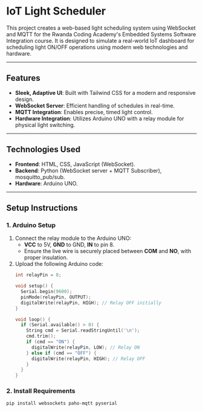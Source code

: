 # IoT Light Scheduler

This project creates a web-based light scheduling system using WebSocket and MQTT for the Rwanda Coding Academy's Embedded Systems Software Integration course. It is designed to simulate a real-world IoT dashboard for scheduling light ON/OFF operations using modern web technologies and hardware.

---

## Features

- **Sleek, Adaptive UI**: Built with Tailwind CSS for a modern and responsive design.
- **WebSocket Server**: Efficient handling of schedules in real-time.
- **MQTT Integration**: Enables precise, timed light control.
- **Hardware Integration**: Utilizes Arduino UNO with a relay module for physical light switching.

---

## Technologies Used

- **Frontend**: HTML, CSS, JavaScript (WebSocket).
- **Backend**: Python (WebSocket server + MQTT Subscriber), mosquitto_pub/sub.
- **Hardware**: Arduino UNO.

---

## Setup Instructions

### 1. Arduino Setup

1. Connect the relay module to the Arduino UNO:
   - **VCC** to 5V, **GND** to GND, **IN** to pin 8.
   - Ensure the live wire is securely placed between **COM** and **NO**, with proper insulation.
2. Upload the following Arduino code:
   ```cpp
   int relayPin = 8;

   void setup() {
     Serial.begin(9600);
     pinMode(relayPin, OUTPUT);
     digitalWrite(relayPin, HIGH); // Relay OFF initially
   }

   void loop() {
     if (Serial.available() > 0) {
       String cmd = Serial.readStringUntil('\n');
       cmd.trim();
       if (cmd == "ON") {
         digitalWrite(relayPin, LOW); // Relay ON
       } else if (cmd == "OFF") {
         digitalWrite(relayPin, HIGH); // Relay OFF
       }
     }
   }


### 2. Install Requirements
```bash
pip install websockets paho-mqtt pyserial
